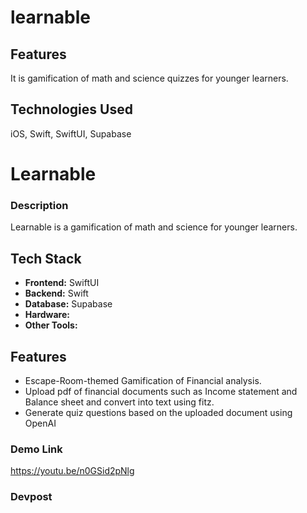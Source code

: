 # learnable

## Features
It is gamification of math and science quizzes for younger learners.

## Technologies Used
iOS, Swift, SwiftUI, Supabase

# Learnable

### Description
Learnable is a gamification of math and science for younger learners. 

## Tech Stack
- **Frontend:** SwiftUI
- **Backend:** Swift
- **Database:** Supabase
- **Hardware:** 
- **Other Tools:** 

## Features
- Escape-Room-themed Gamification of Financial analysis.
- Upload pdf of financial documents such as Income statement and Balance sheet and convert into text using fitz.
- Generate quiz questions based on the uploaded document using OpenAI

### Demo Link
https://youtu.be/n0GSid2pNlg

### Devpost
